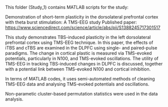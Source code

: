 This folder (Study_1) contains MATLAB scripts for the study:

Demonstration of short-term plasticity in the dorsolateral prefrontal cortex with theta burst stimulation: A TMS-EEG study 
Published paper: https://www.sciencedirect.com/science/article/abs/pii/S1388245717301517

This study demonstrates TBS-induced plasticity in the left dorsolateral prefrontal cortex using TMS-EEG technique. 
In this paper, the effects of iTBS and cTBS are examined in the DLPFC using single- and paired-pulse paradigms. 
The change in cortical plastic is measured via TMS-evoked potentials, particularly in N100, 
and TMS-evoked oscillations. The utility of TMS-EEG in tracking TBS-induced changes in DLPFC is discussed, 
together with a potential link between TMS-evoked N100 and cortical inhibition.

In terms of MATLAB codes, it uses semi-automated methods of cleaning TMS-EEG data and analysing TMS-evoked potentials and oscillations.

Non-parametic cluster-based permutation statistics were used in the data analysis.
